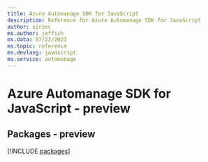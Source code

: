 ```yaml
---
title: Azure Automanage SDK for JavaScript
description: Reference for Azure Automanage SDK for JavaScript
author: xirzec
ms.author: jeffish
ms.data: 07/22/2023
ms.topic: reference
ms.devlang: javascript
ms.service: automanage
---
```

# Azure Automanage SDK for JavaScript - preview
## Packages - preview
[!INCLUDE [packages](automanage-index.md)]